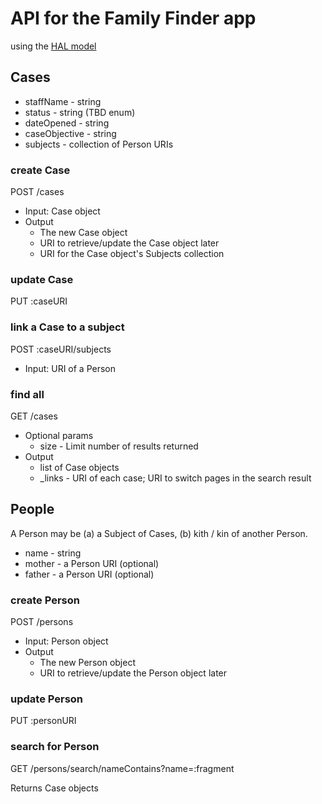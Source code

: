 # API for the Family Finder app
 
using the [HAL model](http://stateless.co/hal_specification.html)


## Cases

* staffName - string
* status    - string (TBD enum)
* dateOpened - string
* caseObjective - string
* subjects      - collection of Person URIs


### create Case

POST /cases

* Input: Case object
* Output
   * The new Case object
   * URI to retrieve/update the Case object later
   * URI for the Case object's Subjects collection


### update Case

PUT :caseURI


### link a Case to a subject

POST :caseURI/subjects

* Input: URI of a Person


### find all

GET /cases

* Optional params
  * size - Limit number of results returned
* Output
  * list of Case objects
  * _links - URI of each case; URI to switch pages in the search result



## People

A Person may be (a) a Subject of Cases, (b) kith / kin of another Person.

* name  - string
* mother - a Person URI (optional)
* father - a Person URI (optional)


### create Person

POST /persons

* Input: Person object
* Output
   * The new Person object
   * URI to retrieve/update the Person object later


### update Person

PUT :personURI


### search for Person

GET /persons/search/nameContains?name=:fragment

Returns Case objects
